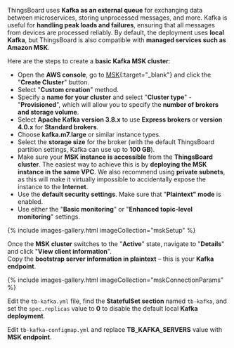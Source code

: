 ThingsBoard uses **Kafka as an external queue** for exchanging data between microservices, storing unprocessed messages, and more. 
Kafka is useful for **handling peak loads and failures**, ensuring that all messages from devices are processed reliably. 
By default, the deployment uses **local Kafka**, but ThingsBoard is also compatible with **managed services such as Amazon MSK**.

Here are the steps to create a **basic Kafka MSK cluster**:

- Open the **AWS console**, go to [MSK](https://console.aws.amazon.com/msk){:target="_blank"} and click the "**Create Cluster**" button.
- Select "**Custom creation**" method.
- Specify a **name for your cluster** and select "**Cluster type**" - "**Provisioned**", which will allow you to specify the **number of brokers and storage volume**.
- Select **Apache Kafka version 3.8.x** to use **Express brokers** or **version 4.0.x** for **Standard brokers**.
- Choose **kafka.m7.large** or similar instance types.
- Select the **storage size** for the broker (with the default ThingsBoard partition settings, Kafka can use up to **100 GB**).
- Make sure your **MSK instance is accessible** from the **ThingsBoard cluster**. The easiest way to achieve this is by **deploying the MSK instance in the same VPC**.
  We also recommend using **private subnets**, as this will make it virtually impossible to accidentally expose the instance to the **Internet**.
- Use the **default security settings**. Make sure that "**Plaintext" mode** is enabled.
- Use either the "**Basic monitoring**" or "**Enhanced topic-level monitoring**" settings.

{% include images-gallery.html imageCollection="mskSetup" %}

Once the <b>MSK cluster</b> switches to the "<b>Active</b>" state, navigate to "<b>Details</b>" and click "<b>View client information</b>".   
Copy the <b>bootstrap server information in plaintext</b> – this is your <b>Kafka endpoint</b>.

{% include images-gallery.html imageCollection="mskConnectionParams" %}

Edit the `tb-kafka.yml` file, find the **StatefulSet section** named `tb-kafka`, and set the `spec.replicas` value to **0** to disable the default local **Kafka deployment**.

Edit `tb-kafka-configmap.yml` and replace **TB_KAFKA_SERVERS** value with **MSK endpoint**.